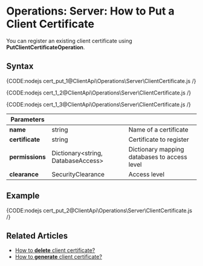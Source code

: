 # Operations: Server: How to Put a Client Certificate

You can register an existing client certificate using **PutClientCertificateOperation**. 

## Syntax

{CODE:nodejs cert_put_1@ClientApi\Operations\Server\ClientCertificate.js /}

{CODE:nodejs cert_1_2@ClientApi\Operations\Server\ClientCertificate.js /}

{CODE:nodejs cert_1_3@ClientApi\Operations\Server\ClientCertificate.js /}


| Parameters | | |
| ------------- | ------------- | ----- |
| **name** | string | Name of a certificate |
| **certificate** | string | Certificate to register |
| **permissions** | Dictionary<string, DatabaseAccess> | Dictionary mapping databases to access level |
| **clearance** | SecurityClearance | Access level |

## Example

{CODE:nodejs cert_put_2@ClientApi\Operations\Server\ClientCertificate.js /}

## Related Articles

- [How to **delete** client certificate?](../../../../client-api/operations/server-wide/certificates/delete-certificate) 
- [How to **generate** client certificate?](../../../../client-api/operations/server-wide/certificates/create-client-certificate) 

